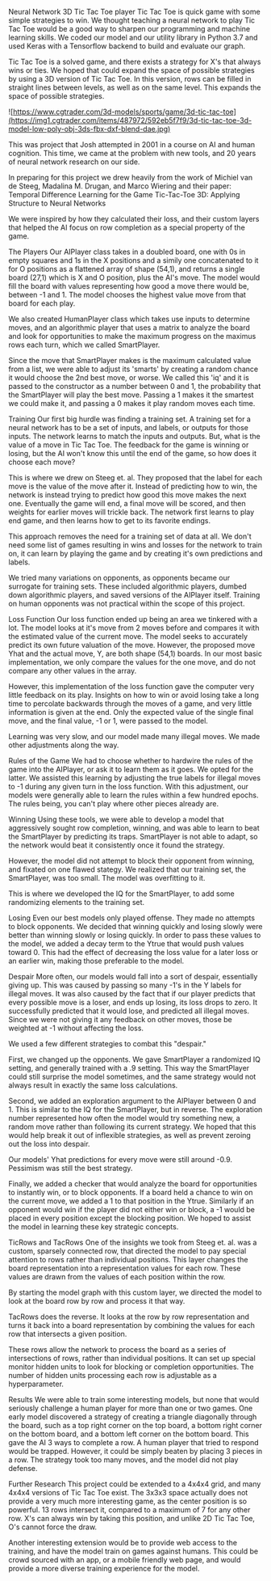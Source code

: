 Neural Network 3D Tic Tac Toe player
Tic Tac Toe is quick game with some simple strategies to win. We thought teaching a neural network to play Tic Tac Toe would be a good way to sharpen our programming and machine learning skills. We coded our model and our utility library in Python 3.7 and used Keras with a Tensorflow backend to build and evaluate our graph.

Tic Tac Toe is a solved game, and there exists a strategy for X's that always wins or ties. We hoped that could expand the space of possible strategies by using a 3D version of Tic Tac Toe. In this version, rows can be filled in straight lines between levels, as well as on the same level. This expands the space of possible strategies.

![https://www.cgtrader.com/3d-models/sports/game/3d-tic-tac-toe](https://img1.cgtrader.com/items/487972/592eb5f7f9/3d-tic-tac-toe-3d-model-low-poly-obj-3ds-fbx-dxf-blend-dae.jpg)

This was project that Josh attempted in 2001 in a course on AI and human cognition. This time, we came at the problem with new tools, and 20 years of neural network research on our side.

In preparing for this project we drew heavily from the work of Michiel van de Steeg, Madalina M. Drugan, and Marco Wiering and their paper: Temporal Difference Learning for the Game Tic-Tac-Toe 3D: Applying Structure to Neural Networks

We were inspired by how they calculated their loss, and their custom layers that helped the AI focus on row completion as a special property of the game.

The Players
Our AIPlayer class takes in a doubled board, one with 0s in empty squares and 1s in the X positions and a simily one concatenated to it for O positions as a flattened array of shape (54,1), and returns a single board (27,1) which is X and O position, plus the AI's move. The model would fill the board with values representing how good a move there would be, between -1 and 1. The model chooses the highest value move from that board for each play.

We also created HumanPlayer class which takes use inputs to determine moves, and an algorithmic player that uses a matrix to analyze the board and look for opportunities to make the maximum progress on the maximus rows each turn, which we called SmartPlayer.

Since the move that SmartPlayer makes is the maximum calculated value from a list, we were able to adjust its 'smarts' by creating a random chance it would choose the 2nd best move, or worse. We called this 'iq' and it is passed to the constructor as a number between 0 and 1, the probability that the SmartPlayer will play the best move. Passing a 1 makes it the smartest we could make it, and passing a 0 makes it play random moves each time.

Training
Our first big hurdle was finding a training set. A training set for a neural network has to be a set of inputs, and labels, or outputs for those inputs. The network learns to match the inputs and outputs. But, what is the value of a move in Tic Tac Toe. The feedback for the game is winning or losing, but the AI won't know this until the end of the game, so how does it choose each move?

This is where we drew on Steeg et. al. They proposed that the label for each move is the value of the move after it. Instead of predicting how to win, the network is instead trying to predict how good this move makes the next one. Eventually the game will end, a final move will be scored, and then weights for earlier moves will trickle back. The network first learns to play end game, and then learns how to get to its favorite endings.

This approach removes the need for a training set of data at all. We don't need some list of games resulting in wins and losses for the network to train on, it can learn by playing the game and by creating it's own predictions and labels.

We tried many variations on opponents, as opponents became our surrogate for training sets. These included algorithmic players, dumbed down algorithmic players, and saved versions of the AIPlayer itself. Training on human opponents was not practical within the scope of this project.

Loss Function
Our loss function ended up being an area we tinkered with a lot. The model looks at it's move from 2 moves before and compares it with the estimated value of the current move. The model seeks to accurately predict its own future valuation of the move. However, the proposed move Yhat and the actual move, Y, are both shape (54,1) boards. In our most basic implementation, we only compare the values for the one move, and do not compare any other values in the array.

However, this implementation of the loss function gave the computer very little feedback on its play. Insights on how to win or avoid losing take a long time to percolate backwards through the moves of a game, and very little information is given at the end. Only the expected value of the single final move, and the final value, -1 or 1, were passed to the model.

Learning was very slow, and our model made many illegal moves. We made other adjustments along the way.

Rules of the Game
We had to choose whether to hardwire the rules of the game into the AIPlayer, or ask it to learn them as it goes. We opted for the latter. We assisted this learning by adjusting the true labels for illegal moves to -1 during any given turn in the loss function. With this adjustment, our models were generally able to learn the rules within a few hundred epochs. The rules being, you can't play where other pieces already are.

Winning
Using these tools, we were able to develop a model that aggressively sought row completion, winning, and was able to learn to beat the SmartPlayer by predicting its traps. SmartPlayer is not able to adapt, so the network would beat it consistently once it found the strategy.

However, the model did not attempt to block their opponent from winning, and fixated on one flawed stategy. We realized that our training set, the SmartPlayer, was too small. The model was overfitting to it.

This is where we developed the IQ for the SmartPlayer, to add some randomizing elements to the training set.

Losing
Even our best models only played offense. They made no attempts to block opponents. We decided that winning quickly and losing slowly were better than winning slowly or losing quickly. In order to pass these values to the model, we added a decay term to the Ytrue that would push values toward 0. This had the effect of decreasing the loss value for a later loss or an earlier win, making those preferable to the model.

Despair
More often, our models would fall into a sort of despair, essentially giving up. This was caused by passing so many -1's in the Y labels for illegal moves. It was also caused by the fact that if our player predicts that every possible move is a loser, and ends up losing, its loss drops to zero. It successfully predicted that it would lose, and predicted all illegal moves. Since we were not giving it any feedback on other moves, those be weighted at -1 without affecting the loss.

We used a few different strategies to combat this "despair."

First, we changed up the opponents. We gave SmartPlayer a randomized IQ setting, and generally trained with a .9 setting. This way the SmartPlayer could still surprise the model sometimes, and the same strategy would not always result in exactly the same loss calculations.

Second, we added an exploration argument to the AIPlayer between 0 and 1. This is similar to the IQ for the SmartPlayer, but in reverse. The exploration number represented how often the model would try something new, a random move rather than following its current strategy. We hoped that this would help break it out of inflexible strategies, as well as prevent zeroing out the loss into despair.

Our models' Yhat predictions for every move were still around -0.9. Pessimism was still the best strategy.

Finally, we added a checker that would analyze the board for opportunities to instantly win, or to block opponents. If a board held a chance to win on the current move, we added a 1 to that position in the Ytrue. Similarly if an opponent would win if the player did not either win or block, a -1 would be placed in every position except the blocking position. We hoped to assist the model in learning these key strategic concepts.

TicRows and TacRows
One of the insights we took from Steeg et. al. was a custom, sparsely connected row, that directed the model to pay special attention to rows rather than individual positions. This layer changes the board representation into a representation values for each row. These values are drawn from the values of each position within the row.

By starting the model graph with this custom layer, we directed the model to look at the board row by row and process it that way.

TacRows does the reverse. It looks at the row by row representation and turns it back into a board representation by combining the values for each row that intersects a given position.

These rows allow the network to process the board as a series of intersections of rows, rather than individual positions. It can set up special monitor hidden units to look for blocking or completion opportunities. The number of hidden units processing each row is adjustable as a hyperparameter.

Results
We were able to train some interesting models, but none that would seriously challenge a human player for more than one or two games. One early model discovered a strategy of creating a triangle diagonally through the board, such as a top right corner on the top board, a bottom right corner on the bottom board, and a bottom left corner on the bottom board. This gave the AI 3 ways to complete a row. A human player that tried to respond would be trapped. However, it could be simply beaten by placing 3 pieces in a row. The strategy took too many moves, and the model did not play defense.

Further Research
This project could be extended to a 4x4x4 grid, and many 4x4x4 versions of Tic Tac Toe exist. The 3x3x3 space actually does not provide a very much more interesting game, as the center position is so powerful. 13 rows intersect it, compared to a maximum of 7 for any other row. X's can always win by taking this position, and unlike 2D Tic Tac Toe, O's cannot force the draw.

Another interesting extension would be to provide web access to the training, and have the model train on games against humans. This could be crowd sourced with an app, or a mobile friendly web page, and would provide a more diverse training experience for the model.
